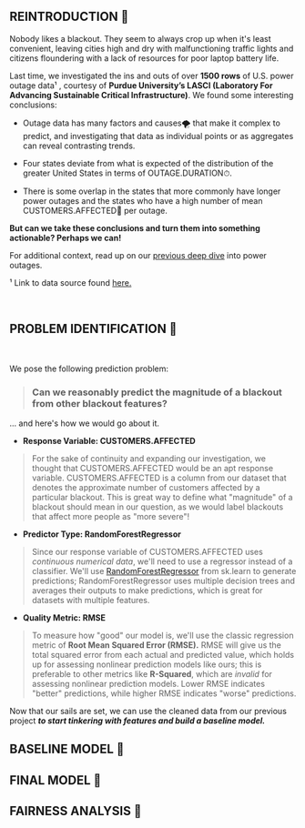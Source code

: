 
## REINTRODUCTION 🔋

Nobody likes a blackout. They seem to always crop up when it's least convenient, leaving cities high and dry with malfunctioning traffic lights and citizens floundering with a lack of resources for poor laptop battery life.

Last time, we investigated the ins and outs of over **1500 rows** of U.S. power outage data¹ , courtesy of **Purdue University’s LASCI (Laboratory For Advancing Sustainable Critical Infrastructure)**. We found some interesting conclusions:



- Outage data has many factors and causes🌪️ that make it complex to predict, and investigating that data as individual points or as aggregates can reveal contrasting trends.

-  Four states deviate from what is expected of the distribution of the greater United States in terms of OUTAGE.DURATION⏱.

- There is some overlap in the states that more commonly have longer power outages and the states who have a high number of mean CUSTOMERS.AFFECTED🚶 per outage.



**But can we take these conclusions and turn them into something actionable? Perhaps we can!**




For additional context, read up on our [previous deep dive](https://nickswetucsd.github.io/poweroutages/) into power outages.




¹ Link to data source found [here.](https://engineering.purdue.edu/LASCI/research-data/outages/outagerisks)

<br>

## PROBLEM IDENTIFICATION 🔋

<br>

We pose the following prediction problem:
> ### Can we reasonably predict the magnitude of a blackout from other blackout features?

... and here's how we would go about it.



- **Response Variable: CUSTOMERS.AFFECTED**
>  For the sake of continuity and expanding our investigation, we thought that CUSTOMERS.AFFECTED would be an apt response variable. CUSTOMERS.AFFECTED is a column from our dataset that denotes the approximate number of customers affected by a particular blackout. This is great way to define what "magnitude" of a blackout should mean in our question, as we would label blackouts that affect more people as "more severe"!

- **Predictor Type: RandomForestRegressor**
> Since our response variable of CUSTOMERS.AFFECTED uses *continuous numerical data*, we'll need to use a regressor instead of a classifier. We'll use [RandomForestRegressor](https://scikit-learn.org/stable/modules/generated/sklearn.ensemble.RandomForestRegressor.html) from sk.learn to generate predictions; RandomForestRegressor uses multiple decision trees and averages their outputs to make predictions, which is great for datasets with multiple features.

- **Quality Metric: RMSE**
> To measure how "good" our model is, we'll use the classic regression metric of **Root Mean Squared Error (RMSE).** RMSE will give us the total squared error from each actual and predicted value, which holds up for assessing nonlinear prediction models like ours; this is preferable to other metrics like **R-Squared**, which are *invalid* for assessing nonlinear prediction models. Lower RMSE indicates "better" predictions, while higher RMSE indicates "worse" predictions.


Now that our sails are set, we can use the cleaned data from our previous project ***to start tinkering with features and build a baseline model.***

## BASELINE MODEL 🔋


## FINAL MODEL 🔋

## FAIRNESS ANALYSIS 🔋